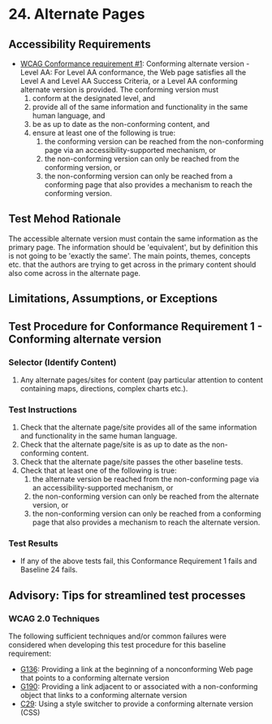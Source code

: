 # 24. Alternate Pages
## Accessibility Requirements
* [WCAG Conformance requirement #1](https://www.w3.org/TR/UNDERSTANDING-WCAG20/conformance.html#uc-conforming-alt-versions-head): Conforming alternate version - Level AA: For Level AA conformance, the Web page satisfies all the Level A and Level AA Success Criteria, or a Level AA conforming alternate version is provided. The conforming version must
   1. conform at the designated level, and
   1. provide all of the same information and functionality in the same human language, and
   1. be as up to date as the non-conforming content, and
   1. ensure at least one of the following is true:
      1. the conforming version can be reached from the non-conforming page via an accessibility-supported mechanism, or
      1. the non-conforming version can only be reached from the conforming version, or
      1. the non-conforming version can only be reached from a conforming page that also provides a mechanism to reach the conforming version.
      
## Test Mehod Rationale
The accessible alternate version must contain the same information as the primary page. The information should be 'equivalent', but by definition this is not going to be 'exactly the same'. The main points, themes, concepts etc. that the authors are trying to get across in the primary content should also come across in the alternate page.

## Limitations, Assumptions, or Exceptions

## Test Procedure for Conformance Requirement 1 - Conforming alternate version

### Selector (Identify Content)
1. Any alternate pages/sites for content (pay particular attention to content containing maps, directions, complex charts etc.).

### Test Instructions
1. Check that the alternate page/site provides all of the same information and functionality in the same human language.
1. Check that the alternate page/site is as up to date as the non-conforming content.
1. Check that the alternate page/site passes the other baseline tests.
1. Check that at least one of the following is true: 
   1. the alternate version be reached from the non-conforming page via an accessibility-supported mechanism, or
   1. the non-conforming version can only be reached from the alternate version, or
   1. the non-conforming version can only be reached from a conforming page that also provides a mechanism to reach the alternate version.

### Test Results
* If any of the above tests fail, this Conformance Requirement 1 fails and Baseline 24 fails.

## Advisory: Tips for streamlined test processes
### WCAG 2.0 Techniques
The following sufficient techniques and/or common failures were considered when developing this test procedure for this baseline requirement:
* [G136](http://www.w3.org/TR/2016/NOTE-WCAG20-TECHS-20161007/G136): Providing a link at the beginning of a nonconforming Web page that points to a conforming alternate version
* [G190](http://www.w3.org/TR/2016/NOTE-WCAG20-TECHS-20161007/G190): Providing a link adjacent to or associated with a non-conforming object that links to a conforming alternate version
* [C29](http://www.w3.org/TR/2016/NOTE-WCAG20-TECHS-20161007/C29): Using a style switcher to provide a conforming alternate version (CSS)

